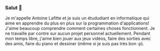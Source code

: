 ### Salut 👋

Je m'appelle Antoine Lafitte et je suis un étududiant en informatique qui aime en apprendre du plus en plus sur la programmation d'applications! J'aime beaucoup comprendre comment certaines choses fonctionnent. Je ne travaille par contre sur aucun projet personnel actuellement. Pendant mon temps libre, j'aime bien jouer aux jeux vidéos, faire des sorties avec des amis, faire du piano et dessiner (même si je suis pas très bon :p).

